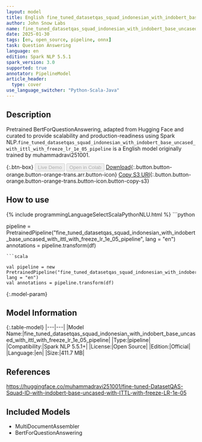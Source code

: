 ```yaml
---
layout: model
title: English fine_tuned_datasetqas_squad_indonesian_with_indobert_base_uncased_with_ittl_with_freeze_lr_1e_05_pipeline pipeline BertForQuestionAnswering from muhammadravi251001
author: John Snow Labs
name: fine_tuned_datasetqas_squad_indonesian_with_indobert_base_uncased_with_ittl_with_freeze_lr_1e_05_pipeline
date: 2025-01-30
tags: [en, open_source, pipeline, onnx]
task: Question Answering
language: en
edition: Spark NLP 5.5.1
spark_version: 3.0
supported: true
annotator: PipelineModel
article_header:
  type: cover
use_language_switcher: "Python-Scala-Java"
---
```


## Description

Pretrained BertForQuestionAnswering, adapted from Hugging Face and curated to provide scalability and production-readiness using Spark NLP.`fine_tuned_datasetqas_squad_indonesian_with_indobert_base_uncased_with_ittl_with_freeze_lr_1e_05_pipeline` is a English model originally trained by muhammadravi251001.

{:.btn-box}
<button class="button button-orange" disabled>Live Demo</button>
<button class="button button-orange" disabled>Open in Colab</button>
[Download](https://s3.amazonaws.com/auxdata.johnsnowlabs.com/public/models/fine_tuned_datasetqas_squad_indonesian_with_indobert_base_uncased_with_ittl_with_freeze_lr_1e_05_pipeline_en_5.5.1_3.0_1738224131712.zip){:.button.button-orange.button-orange-trans.arr.button-icon}
[Copy S3 URI](s3://auxdata.johnsnowlabs.com/public/models/fine_tuned_datasetqas_squad_indonesian_with_indobert_base_uncased_with_ittl_with_freeze_lr_1e_05_pipeline_en_5.5.1_3.0_1738224131712.zip){:.button.button-orange.button-orange-trans.button-icon.button-copy-s3}

## How to use



<div class="tabs-box" markdown="1">
{% include programmingLanguageSelectScalaPythonNLU.html %}
```python

pipeline = PretrainedPipeline("fine_tuned_datasetqas_squad_indonesian_with_indobert_base_uncased_with_ittl_with_freeze_lr_1e_05_pipeline", lang = "en")
annotations =  pipeline.transform(df)   

```
```scala

val pipeline = new PretrainedPipeline("fine_tuned_datasetqas_squad_indonesian_with_indobert_base_uncased_with_ittl_with_freeze_lr_1e_05_pipeline", lang = "en")
val annotations = pipeline.transform(df)

```
</div>

{:.model-param}
## Model Information

{:.table-model}
|---|---|
|Model Name:|fine_tuned_datasetqas_squad_indonesian_with_indobert_base_uncased_with_ittl_with_freeze_lr_1e_05_pipeline|
|Type:|pipeline|
|Compatibility:|Spark NLP 5.5.1+|
|License:|Open Source|
|Edition:|Official|
|Language:|en|
|Size:|411.7 MB|

## References

https://huggingface.co/muhammadravi251001/fine-tuned-DatasetQAS-Squad-ID-with-indobert-base-uncased-with-ITTL-with-freeze-LR-1e-05

## Included Models

- MultiDocumentAssembler
- BertForQuestionAnswering